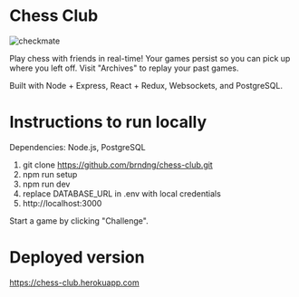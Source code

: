 # Chess Club

![checkmate](https://user-images.githubusercontent.com/31902206/46249044-2622cd00-c3d7-11e8-91b2-ffaaebe8dc4b.gif)

Play chess with friends in real-time! Your games persist so you can pick up where you left off. Visit "Archives" to replay your past games.

Built with Node + Express, React + Redux, Websockets, and PostgreSQL.

# Instructions to run locally

Dependencies: Node.js, PostgreSQL

1. git clone https://github.com/brndng/chess-club.git
2. npm run setup
3. npm run dev
4. replace DATABASE_URL in .env with local credentials
5. http://localhost:3000

Start a game by clicking "Challenge".

# Deployed version

https://chess-club.herokuapp.com
